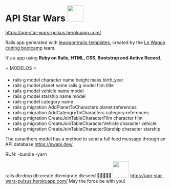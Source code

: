# API Star Wars <img src="https://cdn.worldvectorlogo.com/logos/star-wars-4.svg" width="50" height="50">

https://api-star-wars-pulsus.herokuapp.com/

Rails app generated with [lewagon/rails-templates](https://github.com/lewagon/rails-templates), created by the [Le Wagon coding bootcamp](https://www.lewagon.com) team.

It's a app using **Ruby on Rails, HTML, CSS, Bootstrap and Active Record**. 

⭐ MODELOS ⭐

- rails g model character name height mass birth_year
- rails g model planet name rails g model film title
- rails g model vehicle name model 
- rails g model starship name model 
- rails g model category name 
- rails g migration AddPlanetToCharacters planet:references 
- rails g migration AddCateogryToCharacters category:references
- rails g migration CreateJoinTableCharacterFilm character film 
- rails g migration CreateJoinTableCharacterVehicle character vehicle 
- rails g migration CreateJoinTableCharacterStarship character starship

The caracthers model has a method to send a full feed message through an API database https://swapi.dev/

RUN:
-bundle
-yarn

rails db:drop db:create db:migrate db:seed 🌱🌱🌱🌱🌱
<img src="https://i.dlpng.com/static/png/6531746_preview.png" width="50" height="50">
https://api-star-wars-pulsus.herokuapp.com/
May the force be with you!

